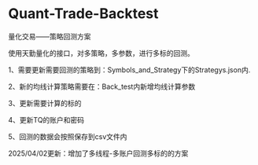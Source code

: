 # Quant-Trade-Backtest
量化交易——策略回测方案  


使用天勤量化的接口，对多策略，多参数，进行多标的回测。  

1、需要更新需要回测的策略到：Symbols_and_Strategy下的Strategys.json内.  

2、新的均线计算策略需要在：Back_test内新增均线计算参数

3、更新需要计算的标的  

4、更新TQ的账户和密码

5、回测的数据会按照保存到csv文件内  

2025/04/02更新：增加了多线程-多账户回测多标的的方案

